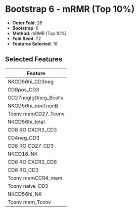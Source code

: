 # Bootstrap 6 - mRMR (Top 10%)

- **Outer Fold**: 26
- **Bootstrap**: 6
- **Method**: mRMR (Top 10%)
- **Fold Seed**: 72
- **Features Selected**: 16

## Selected Features

| Feature |
|---------|
| NKCD56hi_CD3neg |
| CD8pos_CD3 |
| CD27negIgDneg_Bcells |
| NKCD56hi_nonTnonB |
| Tconv memCD27_Tconv |
| NKCD56hi_total |
| CD8 RO CXCR3_CD3 |
| CD4neg_CD3 |
| CD8 RO CD27_CD3 |
| NKCD16_NK |
| CD8 RO CXCR3_CD8 |
| CD8 RO_CD3 |
| Tconv memCCR4_mem |
| Tconv naive_CD3 |
| NKCD56hi_NK |
| Tconv mem_Tconv |

